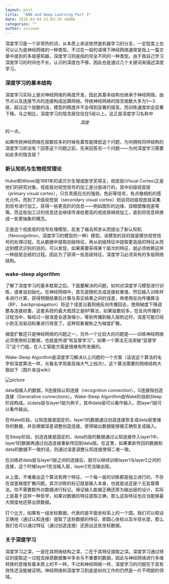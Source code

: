 ```yaml
---
layout: post
title:  "ANN and Deep Learning Part 3"
date: 2016-03-04 22:03:39 +0800
categories: ""
author: xxiieao
---
```


深度学习是一个非常热的词，从本质上来说依然是机器学习的分支，一定程度上也可以认为是神经网络的一种类型。不过在一般的语境下神经网络通常是指上一篇文章中提到的多层感知器，深度学习则是指的完全不同的一种类型。由于我自己学习深度学习的时间也不长，认识的深度也不够，因此也是通过几个关键词来描述深度学习。

### 深度学习的基本结构

深度学习实际上是对神经网络的再度开发，因此其基本结构也继承于神经网络。由节点以及连接节点的连接构成运算网络。传统神经网络的隐含层数大多为1～3层，超过这个层数的话，模型的精度并不会得到显著的提高，而训练速度却会显著下降。与之相比，深度学习的隐含层往往在5层以上。这正是深度学习名称中$$深度$$的一点。

如果传统神经网络在层数较多的时候有着性能降低这个问题，为何拥有同样结构的深度学习却没有？回答这个问题之前，先来回答另一个问题——为何深度学习需要如此多的隐含层？

### 新认知机与生物视觉理论

Hubel和Wiesel是1981年的诺贝尔生理或医学奖得主，视皮层(Visual Cortex)正是他们的研究对象。视皮层对视觉信号的加工是分层进行的。其中初级视皮层（primary visual cortex），只负责感应光的强弱，色彩等信号，有点像相机的感光元件。而到了次级视觉层（secondary visual cortex）则会将初级视皮层采集到信号进行加工，获得一些更高阶的信息——例如图形的边缘、双眼图像视差等等。而这些加工过的信息还会继续传递给更高的视皮层继续加工，直到将信息转换成一些更抽象的概念。

正是这个视皮层的信号处理模型，启发了福岛邦彦从而提出了新认知机（Neocognitron，深度学习的模型的一种）模型。该模型的目的就是模仿视觉信号的处理过程，先从数据中提取初级特征，再从初级特征中提取更高级的特征从而达到模式识别的目的。可以发现，如果需要获得某个层次的特征，就必须依赖这样一种层层总结的过程。因此为了获得一些高级特征，深度学习必须具有的多层网络结构。

### wake-sleep algorithm

了解了深度学习的基本框架之后。下面要解决的问题，如何对深度学习模型进行训练，或者说初始化。在神经网络中，首先是随机生成连接权重值，然后输入训练样本进行计算，获得预期结果后计算与真实结果之间的误差，再使用反向传播算法（BP， backpropagation）将这个误差沿着网络反向传播回去，使用梯度下降调整各连接权重。这套系统的最大瓶颈正是BP算法，如果层数较多，在反向传播的过程当中，每经过一层误差会逐渐缩小，等到传播到输入层附近时，误差可能已经小到无法驱动权重进行改变了。这种现象被称之为梯度扩散。

梯度扩散还只是神经网络的问题之一，另外一个比较大的问题是——训练神经网络必须使用标记数据，也就是所谓“有监督学习”。如果一个算法无法突破“监督学习”这个门槛，在人工智能方面是很难有所发展的。

Wake-Sleep Algorithm是深度学习解决以上问题的一个方案（话说这个算法的名字和深度算法一样，光看名字简直高端大气上档次）。这个算法需要的网络结构大致如下（图片来自wiki）

![picture](http://ww4.sinaimg.cn/mw690/6daafd01gw1f1m2pzl79xj2064076748.jpg)

data指输入的数据，R连接指认知连接（recognition connection），G连接指创造连接（Generative connections）。Wake-Sleep Algorithm由Wake阶段和Sleep阶段构成。以data层与layer1层为例子，其中data层可以看作输入，而layer1层可以看作输出。

在Wake阶段，认知连接是固定的，layer1的数据通过创造连接恢复成data层里储存的数据，并且根据误差调整创造连接，使得输出数据能够被正确恢复成输入。

在Sleep阶段，创造连接是固定的，data的层的数据通过认知连接传入layer1中，layer1的数据再通过创造连接重新传回到data层。在这里，如果重新传回的数据和data的数据不一致的话，则通过误差调整认知连接使得二者一致。

在训练好data层与layer1层之间的连接后，就可以继续训练layer1与layer2之间的连接，这个时候layer1充当输入层，layer2充当输出层。

从上面，不难看出这个算法有两个特征，一个每一层的训练都是独立进行的，不存在误差梯度扩散问题。其次训练的标记就是输入本身，也就是说这是个无监督算法。你不需要额外对数据进行标记。保证输入能被正确还原为输出层的设计，实际上是基于这样一种哲学，如果对数据的特征提取正确，那么这些特征也应当能够最大限度地还原出原数据。

打个比方，如果有一组坐标数据，代表的是平面坐标系上的一个圆。我们可以假设正确地（通过认知连接）提取了这些数据的特征，即圆心坐标以及半径长度，那么我们也可以通过特征（通过创造连接）还原出这些坐标数据。

### 关于深度学习

深度学习之深，一是在其网络结构之深，二在于其特征提取之深。深度学习通过特征的提取这一过程去掉原数据集中多余与不重要的数据，因此与神经网络进行多维转换的思维有着本质上的不一样。不过和神经网络一样，深度学习的问题在于其有效性还没能被证明。神经网络和深度学习到底是如何工作的仍然是一片不明朗的领域。
